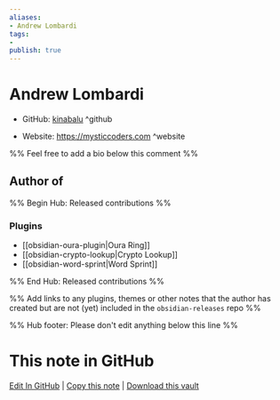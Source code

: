 ```yaml
---
aliases:
- Andrew Lombardi
tags:
- 
publish: true
---
```


# Andrew Lombardi

- GitHub: [kinabalu](https://github.com/kinabalu/) ^github
<!-- - Discord: `@` ^discord-->
- Website: <https://mysticcoders.com> ^website
<!-- - [[Publish sites|Publish site]]: ^publish-->

%% Feel free to add a bio below this comment %%


## Author of

%% Begin Hub: Released contributions %%
### Plugins
- [[obsidian-oura-plugin|Oura Ring]]
- [[obsidian-crypto-lookup|Crypto Lookup]]
- [[obsidian-word-sprint|Word Sprint]]

%% End Hub: Released contributions %%

%% Add links to any plugins, themes or other notes that the author has created but are not (yet) included in the `obsidian-releases` repo %%

<!--
### Unlisted plugins
-->

<!--
### Others

- 
-->

<!--
## Sponsor this author

- [[GitHub sponsors]]: [Sponsor @kinabalu on GitHub Sponsors](https://github.com/sponsors/kinabalu) ^github-sponsor
- [[Buy me a coffee]]: ^buy-me-a-coffee
- [[PayPal]]: ^paypal
- [[Patreon]]: ^patreon

-->

<!--
## Follow this author

- [[YouTube Channels|On YouTube]]: ^youtube
- Twitter: ^twitter
- ...
-->

%% Hub footer: Please don't edit anything below this line %%

# This note in GitHub

<span class="git-footer">[Edit In GitHub](https://github.dev/obsidian-community/obsidian-hub/blob/main/01%20-%20Community/People/kinabalu.md "git-hub-edit-note") | [Copy this note](https://raw.githubusercontent.com/obsidian-community/obsidian-hub/main/01%20-%20Community/People/kinabalu.md "git-hub-copy-note") | [Download this vault](https://github.com/obsidian-community/obsidian-hub/archive/refs/heads/main.zip "git-hub-download-vault") </span>
